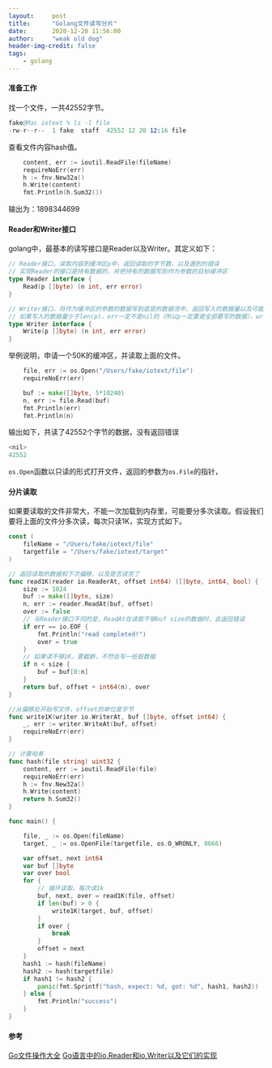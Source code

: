 ```yaml
---
layout:     post
title:      "Golang文件读写分片"
date:       2020-12-20 11:56:00
author:     "weak old dog"
header-img-credit: false
tags:
    - golang
---
```


#### 准备工作
找一个文件，一共42552字节。
```s
fake@Mac iotext % ls -l file  
-rw-r--r--  1 fake  staff  42552 12 20 12:16 file
```
查看文件内容hash值。
```go
	content, err := ioutil.ReadFile(fileName)
	requireNoErr(err)
	h := fnv.New32a()
	h.Write(content)
	fmt.Println(h.Sum32())
```
输出为：1898344699

#### Reader和Writer接口
golang中，最基本的读写接口是Reader以及Writer。其定义如下：
```go
// Reader接口，读取内容到缓冲区p中，返回读取的字节数，以及遇到的错误
// 实现Reader的接口是持有数据的，并把持有的数据写到作为参数的目标缓冲区
type Reader interface {
	Read(p []byte) (n int, err error)
}

// Writer接口，将作为缓冲区的参数的数据写到底层的数据流中，返回写入的数据量以及可能的错误。
// 如果写入的数据量少于len(p)，err一定不是nil的（所以p一定要是全部要写的数据），writer接口不能修改作为参数的slice
type Writer interface {
	Write(p []byte) (n int, err error)
}
```

举例说明，申请一个50K的缓冲区，并读取上面的文件。
```go
	file, err := os.Open("/Users/fake/iotext/file")
	requireNoErr(err)

	buf := make([]byte, 5*10240)
	n, err := file.Read(buf)
	fmt.Println(err)
	fmt.Println(n)
```
输出如下，共读了42552个字节的数据，没有返回错误
```s
<nil>
42552
```
`os.Open`函数以只读的形式打开文件，返回的参数为`os.File`的指针，

#### 分片读取
如果要读取的文件非常大，不能一次加载到内存里，可能要分多次读取。假设我们要将上面的文件分多次读，每次只读1K，实现方式如下。
```go
const (
	fileName = "/Users/fake/iotext/file"
	targetfile = "/Users/fake/iotext/target"
)

// 返回读取的数据和下次偏移，以及是否读完了
func read1K(reader io.ReaderAt, offset int64) ([]byte, int64, bool) {
	size := 1024
	buf := make([]byte, size)
	n, err := reader.ReadAt(buf, offset)
	over := false
	// 与Reader接口不同的是，ReadAt在读取不够buf size的数据时，会返回错误
	if err == io.EOF {
		fmt.Println("read completed!")
		over = true
    }
    // 如果读不够1K，要截断，不然会写一些脏数据
	if n < size {
		buf = buf[0:n]
	}
	return buf, offset + int64(n), over
}

//从偏移处开始写文件，offset的单位是字节
func write1K(writer io.WriterAt, buf []byte, offset int64) {
	_, err := writer.WriteAt(buf, offset)
	requireNoErr(err)
}

// 计算哈希
func hash(file string) uint32 {
	content, err := ioutil.ReadFile(file)
	requireNoErr(err)
	h := fnv.New32a()
	h.Write(content)
	return h.Sum32()
}

func main() {

	file, _ := os.Open(fileName)
	target, _ := os.OpenFile(targetfile, os.O_WRONLY, 0666)

	var offset, next int64
	var buf []byte
	var over bool
	for {
        // 循环读取，每次读1k
		buf, next, over = read1K(file, offset)
		if len(buf) > 0 {
			write1K(target, buf, offset)
		}
		if over {
			break
		}
		offset = next
	}
	hash1 := hash(fileName)
	hash2 := hash(targetfile)
	if hash1 != hash2 {
		panic(fmt.Sprintf("hash, expect: %d, got: %d", hash1, hash2))
	} else {
		fmt.Println("success")
	}
}

```

#### 参考
[Go文件操作大全](https://colobu.com/2016/10/12/go-file-operations/)
[Go语言中的io.Reader和io.Writer以及它们的实现](https://colobu.com/2016/08/29/go-io-Reader-and-io-Writer/)
